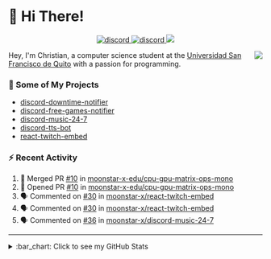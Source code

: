 # :wave: Hi There!

<p align="center">
  <a href="https://discord.gg/mhj3Zsv">
    <img alt="discord" src="https://img.shields.io/discord/730998659008823296.svg?label=&logo=discord&logoColor=ffffff&color=7389D8&labelColor=6A7EC2"/>
  </a>
  <a href="https://twitter.com/moonstar_x99">
    <img alt="discord" src="https://img.shields.io/twitter/follow/moonstar_x99?label=Follow%20Me%21&style=social"/>
  </a>
  <a href="https://badges.pufler.dev">
    <img src="https://badges.pufler.dev/visits/moonstar-x/moonstar-x?style=flat&logo=github">
  </a>
</p>

<img align="right" src="https://media.tenor.com/images/cb8fb20986aac7eef75c8ce6bc3997c0/tenor.gif" />

Hey, I'm Christian, a computer science student at the [Universidad San Francisco de Quito](http://www.usfq.edu.ec/Paginas/Inicio.aspx) with a passion for programming.

### :rocket: Some of My Projects

* [discord-downtime-notifier](https://github.com/moonstar-x/discord-downtime-notifier)
* [discord-free-games-notifier](https://github.com/moonstar-x/discord-free-games-notifier)
* [discord-music-24-7](https://github.com/moonstar-x/discord-music-24-7)
* [discord-tts-bot](https://github.com/moonstar-x/discord-tts-bot)
* [react-twitch-embed](https://github.com/moonstar-x/react-twitch-embed)

### :zap: Recent Activity

<!--START_SECTION:activity-->
1. 🎉 Merged PR [#10](https://github.com/moonstar-x-edu/cpu-gpu-matrix-ops-mono/pull/10) in [moonstar-x-edu/cpu-gpu-matrix-ops-mono](https://github.com/moonstar-x-edu/cpu-gpu-matrix-ops-mono)
2. 💪 Opened PR [#10](https://github.com/moonstar-x-edu/cpu-gpu-matrix-ops-mono/pull/10) in [moonstar-x-edu/cpu-gpu-matrix-ops-mono](https://github.com/moonstar-x-edu/cpu-gpu-matrix-ops-mono)
3. 🗣 Commented on [#30](https://github.com/moonstar-x/react-twitch-embed/issues/30) in [moonstar-x/react-twitch-embed](https://github.com/moonstar-x/react-twitch-embed)
4. 🗣 Commented on [#30](https://github.com/moonstar-x/react-twitch-embed/issues/30) in [moonstar-x/react-twitch-embed](https://github.com/moonstar-x/react-twitch-embed)
5. 🗣 Commented on [#36](https://github.com/moonstar-x/discord-music-24-7/issues/36) in [moonstar-x/discord-music-24-7](https://github.com/moonstar-x/discord-music-24-7)
<!--END_SECTION:activity-->

---

<details>
  <summary>
    :bar_chart: Click to see my GitHub Stats
  </summary>
  <p align="center">
    <br>
    <img alt="GitHub Stats" src="https://github-readme-stats.vercel.app/api?username=moonstar-x&count_private=true&show_icons=true&theme=dracula" />
    <br>
    <img alt="GitHub Top Languages" src="https://github-readme-stats.vercel.app/api/top-langs/?username=moonstar-x&layout=compact&theme=dracula" />
  </p>
</details>
